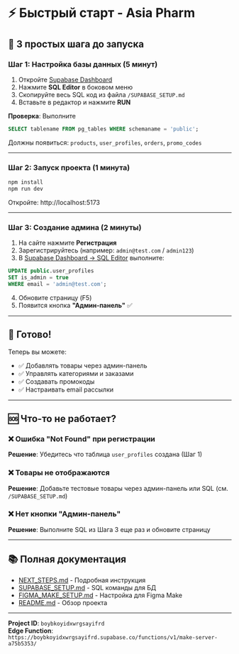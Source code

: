 # ⚡ Быстрый старт - Asia Pharm

## 🎯 3 простых шага до запуска

### Шаг 1: Настройка базы данных (5 минут)

1. Откройте [Supabase Dashboard](https://supabase.com/dashboard/project/boybkoyidxwrgsayifrd)
2. Нажмите **SQL Editor** в боковом меню
3. Скопируйте весь SQL код из файла `/SUPABASE_SETUP.md`
4. Вставьте в редактор и нажмите **RUN**

**Проверка**: Выполните
```sql
SELECT tablename FROM pg_tables WHERE schemaname = 'public';
```
Должны появиться: `products`, `user_profiles`, `orders`, `promo_codes`

---

### Шаг 2: Запуск проекта (1 минута)

```bash
npm install
npm run dev
```

Откройте: http://localhost:5173

---

### Шаг 3: Создание админа (2 минуты)

1. На сайте нажмите **Регистрация**
2. Зарегистрируйтесь (например: `admin@test.com` / `admin123`)
3. В [Supabase Dashboard → SQL Editor](https://supabase.com/dashboard/project/boybkoyidxwrgsayifrd/sql) выполните:

```sql
UPDATE public.user_profiles 
SET is_admin = true 
WHERE email = 'admin@test.com';
```

4. Обновите страницу (F5)
5. Появится кнопка **"Админ-панель"** ✅

---

## 🎉 Готово!

Теперь вы можете:
- ✅ Добавлять товары через админ-панель
- ✅ Управлять категориями и заказами
- ✅ Создавать промокоды
- ✅ Настраивать email рассылки

---

## 🆘 Что-то не работает?

### ❌ Ошибка "Not Found" при регистрации
**Решение**: Убедитесь что таблица `user_profiles` создана (Шаг 1)

### ❌ Товары не отображаются
**Решение**: Добавьте тестовые товары через админ-панель или SQL (см. `/SUPABASE_SETUP.md`)

### ❌ Нет кнопки "Админ-панель"
**Решение**: Выполните SQL из Шага 3 еще раз и обновите страницу

---

## 📚 Полная документация

- [NEXT_STEPS.md](/NEXT_STEPS.md) - Подробная инструкция
- [SUPABASE_SETUP.md](/SUPABASE_SETUP.md) - SQL команды для БД
- [FIGMA_MAKE_SETUP.md](/FIGMA_MAKE_SETUP.md) - Настройка для Figma Make
- [README.md](/README.md) - Обзор проекта

---

**Project ID**: `boybkoyidxwrgsayifrd`  
**Edge Function**: `https://boybkoyidxwrgsayifrd.supabase.co/functions/v1/make-server-a75b5353/`
